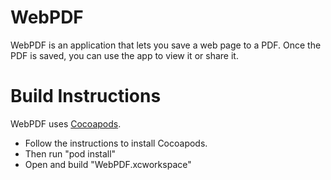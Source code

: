 WebPDF
======
WebPDF is an application that lets you save a web page to a PDF. Once the PDF is saved, you can use the app to view it or share it.  


# Build Instructions
WebPDF uses [Cocoapods](http://cocoapods.org).  
* Follow the instructions to install Cocoapods.  
* Then run "pod install"
* Open and build "WebPDF.xcworkspace"